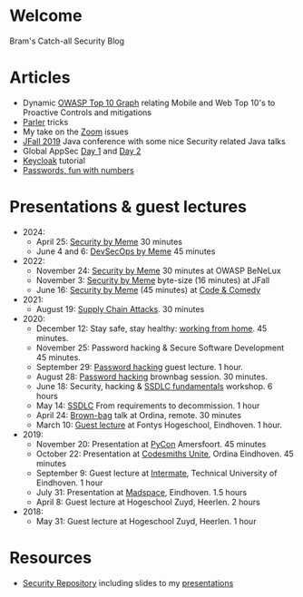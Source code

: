 # Welcome

Bram's Catch-all Security Blog

# Articles
* Dynamic [OWASP Top 10 Graph](2022-08-05_OWASP_Top10_Graph/owasp_graph.html) relating Mobile and Web Top 10's to Proactive Controls and mitigations
* [Parler](2021-01-12_Parler/README.md) tricks
* My take on the [Zoom](2020-04-06_Zoom/README.md) issues
* [JFall 2019](2019-10-31_JFall/JFall.md) Java conference with some nice Security related Java talks
* Global AppSec [Day 1](2019-09-26_Global_AppSec/Day_1.md) and [Day 2](2019-09-26_Global_AppSec/Day_2.md)
* [Keycloak](2019-08-20_keycloak_tutorial/README.md) tutorial
* [Passwords, fun with numbers](2019-02-20_passwords_fun_with_numbers/README.md)


# Presentations & guest lectures
* 2024:
  * April 25: [Security by Meme](presentation/2024-04-25_Security_by_Meme.html) 30 minutes
  * June 4 and 6: [DevSecOps by Meme](presentation/2024-06-04_DevSecOps_by_Meme.html) 45 minutes
* 2022:
  * November 24: [Security by Meme](https://www.youtube.com/watch?v=rG7QbTf5X-c&ab_channel=OWASPNetherlands) 30 minutes at OWASP BeNeLux
  * November 3: [Security by Meme](presentation/2022-11-03_Security_by_Meme.html) byte-size (16 minutes) at JFall
  * June 16: [Security by Meme](presentation/2022-06-16_Security_by_Meme.html) (45 minutes) at [Code & Comedy]()
* 2021:
  * August 19: [Supply Chain Attacks](presentation/2021-08-19_Supply_chain_attacks.html). 30 minutes
* 2020:
  * December 12: Stay safe, stay healthy: [working from home](presentation/2020-12-10_Working_from_Home.html). 45 minutes.
  * November 25: Password hacking & Secure Software Development 45 minutes.
  * September 29: [Password hacking](presentation/2020-09-29_Password_hacking.html) guest lecture. 1 hour.
  * August 28: [Password hacking](presentation/2020-08-28_Password_brownbag.html) brownbag session. 30 minutes.
  * June 18: Security, hacking & [SSDLC fundamentals](presentation/2020-06-19_Ordina_SSDLC.html) workshop. 6 hours
  * May 14: [SSDLC](https://youtu.be/_38XL044dIA?t=237) From requirements to decommission. 1 hour
  * April 24: [Brown-bag](presentation/2020-04-24_Ordina.html) talk at Ordina, remote. 30 minutes
  * March 10: [Guest lecture](presentation/2020-03-10_Fontys.html) at Fontys Hogeschool, Eindhoven. 1 hour.
* 2019:
  * November 20: Presentation at [PyCon](presentation/2019-11-20_Pycon.html) Amersfoort. 45 minutes
  * October 22: Presentation at [Codesmiths Unite](presentation/2019-10-22_codesmiths_unite.html), Ordina Eindhoven. 45 minutes
  * September 9: Guest lecture at [Intermate](presentation/2019-09-09_intermate.html), Technical University of Eindhoven. 1 hour
  * July 31: Presentation at [Madspace](presentation/2019-07-31_madspace.html), Eindhoven. 1.5 hours
  * April 8: Guest lecture at Hogeschool Zuyd, Heerlen. 2 hours
* 2018:
  * May 31: Guest lecture at Hogeschool Zuyd, Heerlen. 1 hour

# Resources
* [Security Repository](https://github.com/brampat/security) including slides to my [presentations](https://github.com/brampat/security/tree/master/publications/presentation)